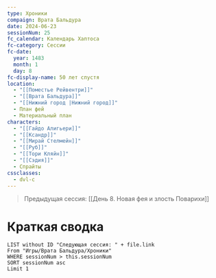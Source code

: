 ```yaml
---
type: Хроники
compaign: Врата Бальдура
date: 2024-06-23
sessionNum: 25
fc_calendar: Календарь Хаптоса
fc-category: Сессии
fc-date:
  year: 1483
  month: 1
  day: 8
fc-display-name: 50 лет спустя
location:
  - "[[Поместье Рейвентри]]"
  - "[[Врата Бальдура]]"
  - "[[Нижний город |Нижний город]]"
  - План фей
  - Материальный план
characters:
  - "[[Гайдо Алигьери]]"
  - "[[Ксандр]]"
  - "[[Мирай Стелмейн]]"
  - "[[Руб]]"
  - "[[Тори Кляйн]]"
  - "[[Сэдия]]"
  - Спрайты
cssclasses:
  - dvl-c
---
```


> Предыдущая сессия: [[День 8. Новая фея и злость Поварихи]] 


# Краткая сводка




```dataview
LIST without ID "Следующая сессия: " + file.link
From "Игры/Врата Бальдура/Хроники" 
WHERE sessionNum > this.sessionNum
SORT sessionNum asc
Limit 1
```